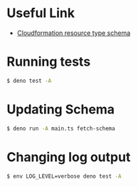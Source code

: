 # Useful Link

- [Cloudformation resource type schema](https://docs.aws.amazon.com/cloudformation-cli/latest/userguide/resource-type-schema.html)

# Running tests

```sh
$ deno test -A
```

# Updating Schema

```sh
$ deno run -A main.ts fetch-schema
```

# Changing log output

```sh
$ env LOG_LEVEL=verbose deno test -A
```
